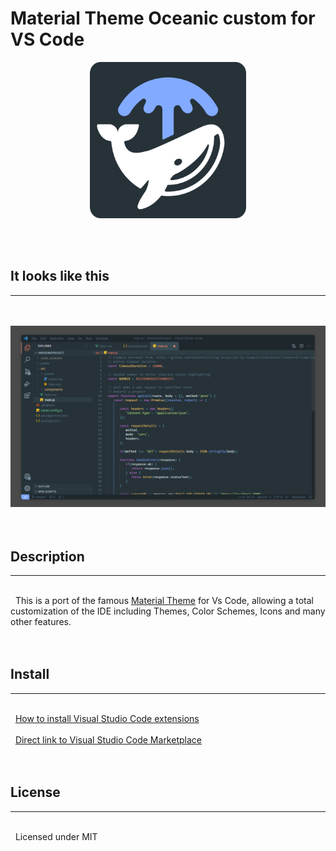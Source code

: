 # Material Theme Oceanic custom for VS Code

<div align="center">
    <img src="logo.png" width="250" height="250" alt="logo"></img>
</div>

\
&nbsp;

## It looks like this
---
\
&nbsp;
![laptop-full](IDE_view.png)
\
&nbsp;
\
&nbsp;

## Description
---
\
&nbsp;
This is a port of the famous [Material Theme](https://github.com/equinusocio/vsc-material-theme) for Vs Code, allowing a total customization of the IDE including Themes, Color Schemes, Icons and many other features.
\
&nbsp;
\
&nbsp;
## Install
---
\
&nbsp;
[How to install Visual Studio Code extensions](https://code.visualstudio.com/docs/editor/extension-marketplace)
\
&nbsp;
\
&nbsp;
[Direct link to Visual Studio Code Marketplace](https://marketplace.visualstudio.com/items?itemName=berthomejulien.material-theme-oceanic-custom)
\
&nbsp;
\
&nbsp;
## License
---
\
&nbsp;
Licensed under MIT

